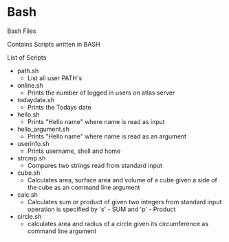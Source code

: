 # Bash
Bash Files

Contains Scripts written in BASH

List of Scripts
- path.sh
  - List all user PATH's
- online.sh
  - Prints the number of logged in users on atlas server
- todaydate.sh
  - Prints the Todays date
- hello.sh
  - Prints "Hello name" where name is read as input
- hello_argument.sh 
  - Prints "Hello name" where name is read as an argument
- userinfo.sh
  - Prints username, shell and home 
- strcmp.sh
  - Compares two strings read from standard input
- cube.sh
  - Calculates area, surface area and volume of a cube given a side of the cube as an command line argument
- calc.sh
  - Calculates sum or product of given two integers from standard input operation is specified by 's' - SUM and 'p' - Product
- circle.sh
  - calculates area and radius of a circle given its circumference as command line argument